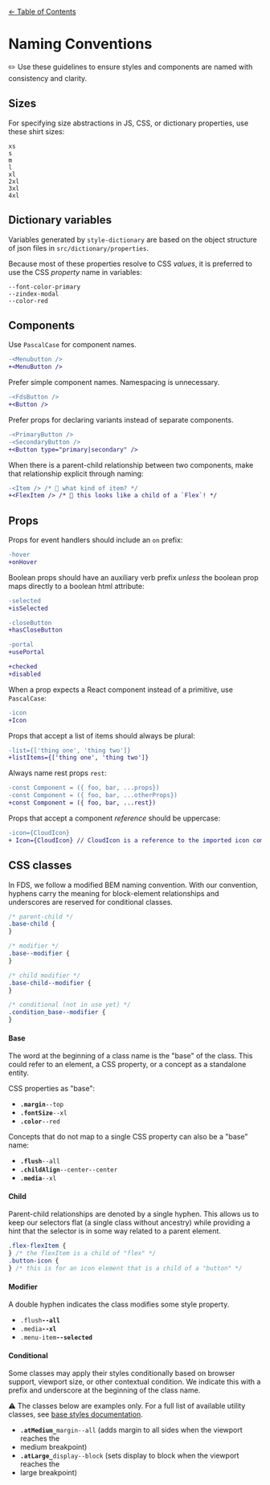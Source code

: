 [&larr; Table of Contents](../CONTRIBUTING.md)

# Naming Conventions

✏️ Use these guidelines to ensure styles and components are named with consistency and
clarity.

## Sizes

For specifying size abstractions in JS, CSS, or dictionary properties, use these shirt sizes:

```
xs
s
m
l
xl
2xl
3xl
4xl
```

## Dictionary variables

Variables generated by `style-dictionary` are based on the object structure of json files
in `src/dictionary/properties`.

Because most of these properties resolve to CSS _values_, it is preferred to use the
CSS _property_ name in variables:

```
--font-color-primary
--zindex-modal
--color-red
```

## Components

Use `PascalCase` for component names.

```diff
-<Menubutton />
+<MenuButton />
```

Prefer simple component names. Namespacing is unnecessary.

```diff
-<FdsButton />
+<Button />
```

Prefer props for declaring variants instead of separate components.

```diff
-<PrimaryButton />
-<SecondaryButton />
+<Button type="primary|secondary" />
```

When there is a parent-child relationship between two components, make that relationship
explicit through naming:

```diff
-<Item /> /* 💭 what kind of item? */
+<FlexItem /> /* 💭 this looks like a child of a `Flex`! */
```

## Props

Props for event handlers should include an `on` prefix:

```diff
-hover
+onHover
```

Boolean props should have an auxiliary verb prefix _unless_ the boolean prop maps directly
to a boolean html attribute:

```diff
-selected
+isSelected

-closeButton
+hasCloseButton

-portal
+usePortal
```

```diff
+checked
+disabled
```

When a prop expects a React component instead of a primitive, use `PascalCase`:

```diff
-icon
+Icon
```

Props that accept a list of items should always be plural:

```diff
-list={['thing one', 'thing two']}
+listItems={['thing one', 'thing two']}
```

Always name rest props `rest`:

```diff
-const Component = ({ foo, bar, ...props})
-const Component = ({ foo, bar, ...otherProps})
+const Component = ({ foo, bar, ...rest})
```

Props that accept a component _reference_ should be uppercase:

```diff
-icon={CloudIcon}
+ Icon={CloudIcon} // CloudIcon is a reference to the imported icon component
```

## CSS classes

In FDS, we follow a modified BEM naming convention. With our convention, hyphens carry the
meaning for block-element relationships and underscores are reserved for conditional
classes.

```css
/* parent-child */
.base-child {
}

/* modifier */
.base--modifier {
}

/* child modifier */
.base-child--modifier {
}

/* conditional (not in use yet) */
.condition_base--modifier {
}
```

#### Base

The word at the beginning of a class name is the "base" of the class. This could
refer to an element, a CSS property, or a concept as a standalone entity.

CSS properties as "base":

- **`.margin`**`--top`
- **`.fontSize`**`--xl`
- **`.color`**`--red`

Concepts that do not map to a single CSS property can also be a "base" name:

- **`.flush`**`--all`
- **`.childAlign`**`--center--center`
- **`.media`**`--xl`

#### Child

Parent-child relationships are denoted by a single hyphen. This allows us to keep our
selectors flat (a single class without ancestry) while providing a hint that the selector
is in some way related to a parent element.

```css
.flex-flexItem {
} /* the flexItem is a child of "flex" */
.button-icon {
} /* this is for an icon element that is a child of a "button" */
```

#### Modifier

A double hyphen indicates the class modifies some style property.

- `.flush`**`--all`**
- `.media`**`--xl`**
- `.menu-item`**`--selected`**

#### Conditional

Some classes may apply their styles conditionally based on browser support, viewport size,
or other contextual condition. We indicate this with a prefix and underscore at the
beginning of the class name.

⚠️ The classes below are examples only. For a full list of available utility classes, see [base styles documentation](https://cbinsights.github.io/form-design-system/fds-styles/).

- **`.atMedium_`**`margin--all` (adds margin to all sides when the viewport reaches the
- medium breakpoint)
- **`.atLarge_`**`display--block` (sets display to block when the viewport reaches the
- large breakpoint)
